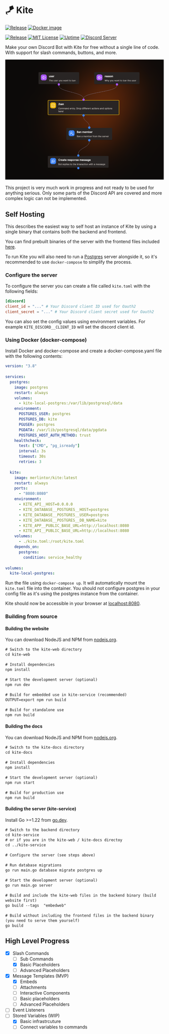 # 🪁 Kite

[![Release](https://github.com/merlinfuchs/kite/actions/workflows/release.yaml/badge.svg)](https://github.com/merlinfuchs/kite/releases)
[![Docker image](https://github.com/merlinfuchs/kite/actions/workflows/docker-push.yaml/badge.svg)](https://hub.docker.com/r/merlintor/kite)

[![Release](https://img.shields.io/github/v/release/merlinfuchs/kite)](https://github.com/merlinfuchs/kite/releases/latest)
[![MIT License](https://img.shields.io/github/license/merlinfuchs/kite)](LICENSE)
[![Uptime](https://img.shields.io/endpoint?url=https%3A%2F%2Fraw.githubusercontent.com%2Fmerlinfuchs%2Fkite-uptime%2Fmaster%2Fapi%2Fkite-api%2Fuptime.json)](https://status.kite.onl/)
[![Discord Server](https://img.shields.io/discord/845800518458540083)](https://discord.gg/rNd9jWHnXh)

Make your own Discord Bot with Kite for free without a single line of code. With support for slash commands, buttons, and more.

![Flow Example](./example-flow.png)

This project is very much work in progress and not ready to be used for anything serious. Only some parts of the Discord API are covered and more complex logic can not be implemented.

## Self Hosting

This describes the easiest way to self host an instance of Kite by using a single binary that contains both the backend and frontend.

You can find prebuilt binaries of the server with the frontend files included [here](https://github.com/merlinfuchs/kite/releases/latest).

To run Kite you will also need to run a [Postgres](https://www.postgresql.org/) server alongside it, so it's recommended to use `docker-compose` to simplify the process.

### Configure the server

To configure the server you can create a file called `kite.toml` with the following fields:

```toml
[discord]
client_id = "..." # Your Discord client ID used for Oauth2
client_secret = "..." # Your Discord client secret used for Oauth2
```

You can also set the config values using environment variables. For example `KITE_DISCORD__CLIENT_ID` will set the discord client id.

### Using Docker (docker-compose)

Install Docker and docker-compose and create a docker-compose.yaml file with the following contents:

```yaml
version: "3.8"

services:
  postgres:
    image: postgres
    restart: always
    volumes:
      - kite-local-postgres:/var/lib/postgresql/data
    environment:
      POSTGRES_USER: postgres
      POSTGRES_DB: kite
      PGUSER: postgres
      PGDATA: /var/lib/postgresql/data/pgdata
      POSTGRES_HOST_AUTH_METHOD: trust
    healthcheck:
      test: ["CMD", "pg_isready"]
      interval: 3s
      timeout: 30s
      retries: 3

  kite:
    image: merlintor/kite:latest
    restart: always
    ports:
      - "8080:8080"
    environment:
      - KITE_API__HOST=0.0.0.0
      - KITE_DATABASE__POSTGRES__HOST=postgres
      - KITE_DATABASE__POSTGRES__USER=postgres
      - KITE_DATABASE__POSTGRES__DB_NAME=kite
      - KITE_APP__PUBLIC_BASE_URL=http://localhost:8080
      - KITE_API__PUBLIC_BASE_URL=http://localhost:8080
    volumes:
      - ./kite.toml:/root/kite.toml
    depends_on:
      postgres:
        condition: service_healthy

volumes:
  kite-local-postgres:
```

Run the file using `docker-compose up`. It will automatically mount the `kite.toml` file into the container. You should not configure postgres in your config file as it's using the postgres instance from the container.

Kite should now be accessible in your browser at [localhost:8080](http://localhost:8080).

### Building from source

#### Building the website

You can download NodeJS and NPM from [nodejs.org](https://nodejs.org/en/download/).

```shell
# Switch to the kite-web directory
cd kite-web

# Install dependencies
npm install

# Start the development server (optional)
npm run dev

# Build for embedded use in kite-service (recommended)
OUTPUT=export npm run build

# Build for standalone use
npm run build
```

#### Building the docs

You can download NodeJS and NPM from [nodejs.org](https://nodejs.org/en/download/).

```shell
# Switch to the kite-docs directory
cd kite-docs

# Install dependencies
npm install

# Start the development server (optional)
npm run start

# Build for production use
npm run build
```

#### Building the server (kite-service)

Install Go >=1.22 from [go.dev](https://go.dev/doc/install).

```shell
# Switch to the backend directory
cd kite-service
# or if you are in the kite-web / kite-docs directoy
cd ../kite-service

# Configure the server (see steps above)

# Run database migrations
go run main.go database migrate postgres up

# Start the development server (optional)
go run main.go server

# Build and include the kite-web files in the backend binary (build website first)
go build --tags  "embedweb"

# Build without including the frontend files in the backend binary (you need to serve them yourself)
go build
```

## High Level Progress

- [x] Slash Commands
  - [ ] Sub Commands
  - [x] Basic Placeholders
  - [ ] Advanced Placeholders
- [x] Message Templates (MVP)
  - [x] Embeds
  - [ ] Attachments
  - [ ] Interactive Components
  - [ ] Basic placeholders
  - [ ] Advanced Placeholders
- [ ] Event Listeners
- [ ] Stored Variables (WIP)
  - [x] Basic infrastrcuture
  - [ ] Connect variables to commands
